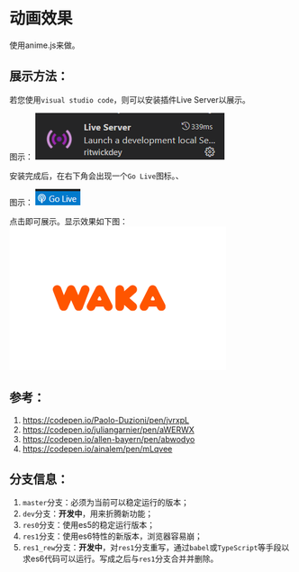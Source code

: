 # 动画效果

使用anime.js来做。

## 展示方法：

若您使用`visual studio code`，则可以安装插件Live Server以展示。

图示：
![Live Server](src/assets/live-server.png)

安装完成后，在右下角会出现一个`Go Live`图标。、

图示：
![Go Live](src/assets/GoLive.png)

点击即可展示。显示效果如下图：
![show](src/assets/show.png)


## 参考：
1. https://codepen.io/Paolo-Duzioni/pen/jvrxpL
2. https://codepen.io/juliangarnier/pen/aWERWX
3. https://codepen.io/allen-bayern/pen/abwodyo
4. https://codepen.io/ainalem/pen/mLqvee

## 分支信息：

1. `master`分支：必须为当前可以稳定运行的版本；
2. `dev`分支：**开发中**，用来折腾新功能；
3. `res0`分支：使用es5的稳定运行版本；
4. `res1`分支：使用es6特性的新版本，浏览器容易崩；
5. `res1_rew`分支：**开发中**，对`res1`分支重写，通过`babel`或`TypeScript`等手段以求es6代码可以运行。写成之后与`res1`分支合并并删除。